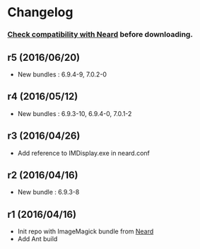 # Changelog

### [Check compatibility with Neard](https://github.com/crazy-max/neard/wiki/toolImageMagick#latest) before downloading.

## r5 (2016/06/20)

* New bundles : 6.9.4-9, 7.0.2-0

## r4 (2016/05/12)

* New bundles : 6.9.3-10, 6.9.4-0, 7.0.1-2

## r3 (2016/04/26)

* Add reference to IMDisplay.exe in neard.conf

## r2 (2016/04/16)

* New bundle : 6.9.3-8

## r1 (2016/04/16)

* Init repo with ImageMagick bundle from [Neard](https://github.com/crazy-max/neard)
* Add Ant build
